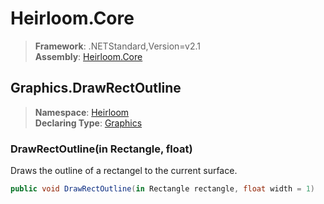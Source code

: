 # Heirloom.Core

> **Framework**: .NETStandard,Version=v2.1  
> **Assembly**: [Heirloom.Core][0]  

## Graphics.DrawRectOutline

> **Namespace**: [Heirloom][0]  
> **Declaring Type**: [Graphics][1]  

### DrawRectOutline(in Rectangle, float)

Draws the outline of a rectangel to the current surface.

```cs
public void DrawRectOutline(in Rectangle rectangle, float width = 1)
```

[0]: ../../../Heirloom.Core.md
[1]: ../Graphics.md

